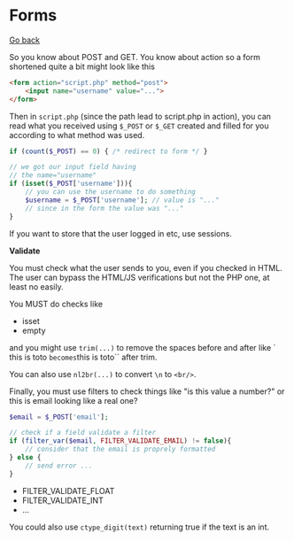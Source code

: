 # Forms

[Go back](..)

So you know about POST and GET. You know about action
so a form shortened quite a bit might look like this

```html
<form action="script.php" method="post">
    <input name="username" value="...">
</form>
```

Then in ``script.php`` (since the path lead
to script.php in action), you can read what
you received using ``$_POST`` or `$_GET`
created and filled for you according to what
method was used.

```php
if (count($_POST) == 0) { /* redirect to form */ }

// we got our input field having
// the name="username"
if (isset($_POST['username'])){
    // you can use the username to do something
    $username = $_POST['username']; // value is "..."
    // since in the form the value was "..."
}
```

If you want to store that the user logged in etc,
use sessions.

<div class="sr"></div>

**Validate**

You must check what the user sends to you, even
if you checked in HTML. The user can bypass the HTML/JS
verifications but not the PHP one, at least no easily.

You MUST do checks like

* isset
* empty

and you might use ``trim(...)`` to remove the spaces
before and after like `   this is toto  `` becomes
``this is toto`` after trim.

You can also use ``nl2br(...)`` to convert `\n` to
``<br/>``.

Finally, you must use filters to check things like
"is this value a number?" or this is email looking
like a real one?

```php
$email = $_POST['email'];

// check if a field validate a filter
if (filter_var($email, FILTER_VALIDATE_EMAIL) != false){
    // consider that the email is proprely formatted
} else {
    // send error ...
}
```

* FILTER_VALIDATE_FLOAT
* FILTER_VALIDATE_INT
* ...

You could also use ``ctype_digit(text)`` returning
true if the text is an int.